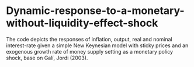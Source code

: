 # Dynamic-response-to-a-monetary-without-liquidity-effect-shock
The code depicts the responses of inflation, output, real and nominal interest-rate given a simple New Keynesian model with sticky prices and an exogenous growth rate of money supply setting as a monetary policy shock, base on Galí, Jordi (2003). 



